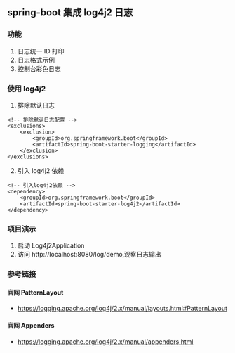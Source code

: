 ## spring-boot 集成 log4j2 日志
### 功能
1. 日志统一 ID 打印
2. 日志格式示例
3. 控制台彩色日志

### 使用 log4j2 
1. 排除默认日志
```pom
<!-- 排除默认日志配置 -->
<exclusions>
    <exclusion>
        <groupId>org.springframework.boot</groupId>
        <artifactId>spring-boot-starter-logging</artifactId>
    </exclusion>
</exclusions>
```
2. 引入 log4j2 依赖
```pom
<!-- 引入log4j2依赖 -->
<dependency>
    <groupId>org.springframework.boot</groupId>
    <artifactId>spring-boot-starter-log4j2</artifactId>
</dependency>
```

### 项目演示
1. 启动 Log4j2Application
2. 访问 http://localhost:8080/log/demo,观察日志输出

### 参考链接
#### 官网 PatternLayout
 - https://logging.apache.org/log4j/2.x/manual/layouts.html#PatternLayout 
#### 官网 Appenders
 - https://logging.apache.org/log4j/2.x/manual/appenders.html